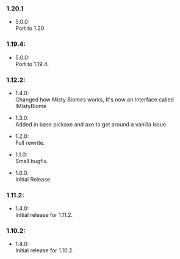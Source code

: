 ### 1.20.1
- 5.0.0:  
Port to 1.20

### 1.19.4:
- 5.0.0:  
Port to 1.19.4.

### 1.12.2:
- 1.4.0:  
Changed how Misty Biomes works, It's now an Interface called IMistyBiome

- 1.3.0:  
Added in base pickaxe and axe to get around a vanilla issue.

- 1.2.0:  
Full rewrite.

- 1.1.0:  
Small bugfix.

- 1.0.0:  
Initial Release.

### 1.11.2:
- 1.4.0:  
Initial release for 1.11.2.

### 1.10.2:
- 1.4.0:  
Initial release for 1.10.2.
